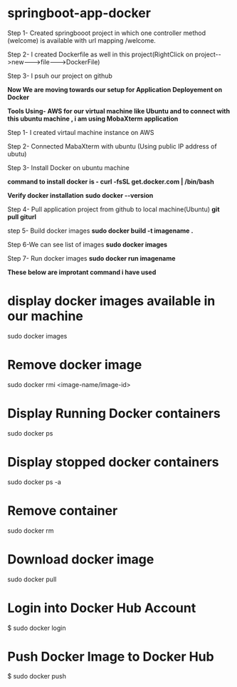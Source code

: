 # springboot-app-docker

Step 1- Created springbooot project in which one controller method (welcome) is available with url mapping /welcome.

Step 2- I created Dockerfile as well in this project(RightClick on project-->new--->file--->DockerFile)

Step 3-  I psuh our project on github

**Now We are moving towards our setup for Application Deployement on Docker**

**Tools Using- AWS for our virtual machine like Ubuntu and to connect with this ubuntu machine , i am using MobaXterm application**

Step 1- I created virtaul machine instance on AWS 

Step 2- Connected MabaXterm with ubuntu (Using public IP address of ubutu)

Step 3- Install Docker on ubuntu machine

**command to install docker is - curl -fsSL get.docker.com | /bin/bash**

**Verify docker installation**
**sudo docker --version**

Step 4- Pull application project from github to local  machine(Ubuntu)
**git pull giturl**

step 5- Build docker images
**sudo docker build -t imagename .**

Step 6-We can see list of images
**sudo docker images**

Step 7- Run docker images
**sudo docker run imagename**

**These below are improtant command i have used**

# display docker images available in our machine
sudo docker images

# Remove docker image
sudo docker rmi <image-name/image-id>

# Display Running Docker containers
sudo docker ps

# Display stopped docker containers
sudo docker ps -a

# Remove container
sudo docker rm <container-id>

# Download docker image
sudo docker pull <image-name>

# Login into Docker Hub Account
$ sudo docker login

# Push Docker Image to Docker Hub
$ sudo docker push <tag-name>



